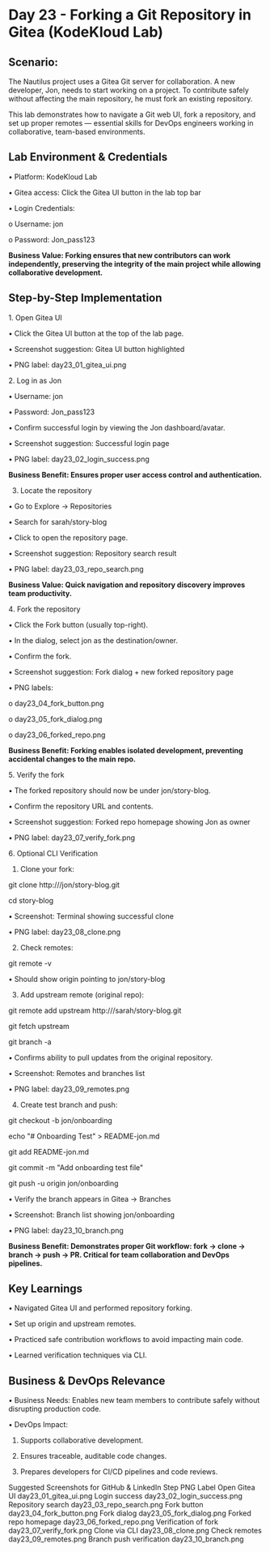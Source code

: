 # Day 23 - Forking a Git Repository in Gitea (KodeKloud Lab)
## Scenario:
The Nautilus project uses a Gitea Git server for collaboration. A new developer, Jon, needs to start working on a project. To contribute safely without affecting the main repository, he must fork an existing repository.

This lab demonstrates how to navigate a Git web UI, fork a repository, and set up proper remotes — essential skills for DevOps engineers working in collaborative, team-based environments.

## Lab Environment & Credentials
•	Platform: KodeKloud Lab

•	Gitea access: Click the Gitea UI button in the lab top bar

•	Login Credentials:

o	Username: jon

o	Password: Jon_pass123

**Business Value: Forking ensures that new contributors can work independently, preserving the integrity of the main project while allowing collaborative development.**

## Step-by-Step Implementation
1️. Open Gitea UI

•	Click the Gitea UI button at the top of the lab page.

•	Screenshot suggestion: Gitea UI button highlighted

•	PNG label: day23_01_gitea_ui.png

2️. Log in as Jon

•	Username: jon

•	Password: Jon_pass123

•	Confirm successful login by viewing the Jon dashboard/avatar.

•	Screenshot suggestion: Successful login page

•	PNG label: day23_02_login_success.png

**Business Benefit: Ensures proper user access control and authentication.**

3. Locate the repository

•	Go to Explore → Repositories

•	Search for sarah/story-blog

•	Click to open the repository page.

•	Screenshot suggestion: Repository search result

•	PNG label: day23_03_repo_search.png

**Business Value: Quick navigation and repository discovery improves team productivity.**

4️. Fork the repository

•	Click the Fork button (usually top-right).

•	In the dialog, select jon as the destination/owner.

•	Confirm the fork.

•	Screenshot suggestion: Fork dialog + new forked repository page

•	PNG labels:

o	day23_04_fork_button.png

o	day23_05_fork_dialog.png

o	day23_06_forked_repo.png

**Business Benefit: Forking enables isolated development, preventing accidental changes to the main repo.**

5️. Verify the fork

•	The forked repository should now be under jon/story-blog.

•	Confirm the repository URL and contents.

•	Screenshot suggestion: Forked repo homepage showing Jon as owner

•	PNG label: day23_07_verify_fork.png

6️. Optional CLI Verification
1.	Clone your fork:

git clone http://<gitea-host>/jon/story-blog.git

cd story-blog

•	Screenshot: Terminal showing successful clone

•	PNG label: day23_08_clone.png

2.	Check remotes:

git remote -v

•	Should show origin pointing to jon/story-blog

3.	Add upstream remote (original repo):

git remote add upstream http://<gitea-host>/sarah/story-blog.git

git fetch upstream

git branch -a

•	Confirms ability to pull updates from the original repository.

•	Screenshot: Remotes and branches list

•	PNG label: day23_09_remotes.png

4.	Create test branch and push:

git checkout -b jon/onboarding

echo "# Onboarding Test" > README-jon.md

git add README-jon.md

git commit -m "Add onboarding test file"

git push -u origin jon/onboarding

•	Verify the branch appears in Gitea → Branches

•	Screenshot: Branch list showing jon/onboarding

•	PNG label: day23_10_branch.png

**Business Benefit: Demonstrates proper Git workflow: fork → clone → branch → push → PR. Critical for team collaboration and DevOps pipelines.**

## Key Learnings
• Navigated Gitea UI and performed repository forking.

•	Set up origin and upstream remotes.

•	Practiced safe contribution workflows to avoid impacting main code.

•	Learned verification techniques via CLI.

## Business & DevOps Relevance
•	Business Needs: Enables new team members to contribute safely without disrupting production code.

•	DevOps Impact:

1. Supports collaborative development.

2. Ensures traceable, auditable code changes.

3. Prepares developers for CI/CD pipelines and code reviews.

Suggested Screenshots for GitHub & LinkedIn
Step	PNG Label
Open Gitea UI	day23_01_gitea_ui.png
Login success	day23_02_login_success.png
Repository search	day23_03_repo_search.png
Fork button	day23_04_fork_button.png
Fork dialog	day23_05_fork_dialog.png
Forked repo homepage	day23_06_forked_repo.png
Verification of fork	day23_07_verify_fork.png
Clone via CLI	day23_08_clone.png
Check remotes	day23_09_remotes.png
Branch push verification	day23_10_branch.png
